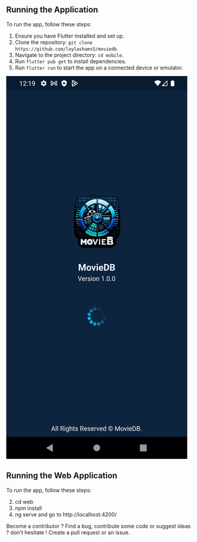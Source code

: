 ## Running the Application

To run the app, follow these steps:

1. Ensure you have Flutter installed and set up.
2. Clone the repository: `git clone https://github.com/laylashams5/moviedb`.
3. Navigate to the project directory: `cd mobile`.
4. Run `flutter pub get` to install dependencies.
5. Run `flutter run` to start the app on a connected device or emulator.

![Project Screenshot](images/movie_app_screenshots.gif)

## Running the Web Application

To run the app, follow these steps:

2. cd web
3. npm install
4. ng serve and go to http://localhost:4200/

Become a contributor ?
Find a bug, contribute some code or suggest ideas ? don't hesitate ! Create a pull request or an issue.
